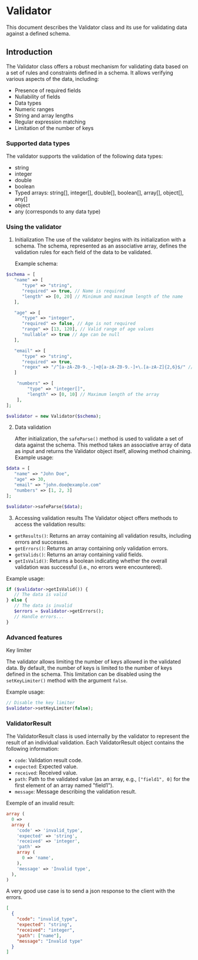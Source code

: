 # Validator

This document describes the Validator class and its use for validating data against a defined schema.

## Introduction

The Validator class offers a robust mechanism for validating data based on a set of rules and constraints defined in a schema. It allows verifying various aspects of the data, including:

- Presence of required fields
- Nullability of fields
- Data types
- Numeric ranges
- String and array lengths
- Regular expression matching
- Limitation of the number of keys

### Supported data types

The validator supports the validation of the following data types:

- string
- integer
- double
- boolean
- Typed arrays: string[], integer[], double[], boolean[], array[], object[], any[]
- object
- any (corresponds to any data type)

### Using the validator

1. Initialization
   The use of the validator begins with its initialization with a schema. The schema, represented as an associative array, defines the validation rules for each field of the data to be validated.

   Example schema:

```php
$schema = [
   "name" => [
      "type" => "string",
      "required" => true, // Name is required
      "length" => [0, 20] // Minimum and maximum length of the name
   ],

   "age" => [
      "type" => "integer",
      "required" => false, // Age is not required
      "range" => [13, 120], // Valid range of age values
      "nullable" => true // Age can be null
   ],

   "email" => [
      "type" => "string",
      "required" => true,
      "regex" => "/^[a-zA-Z0-9._-]+@[a-zA-Z0-9.-]+\.[a-zA-Z]{2,6}$/" // Regular expression to validate email format
   ]

    "numbers" => [
        "type" => "integer[]",
        "length" => [0, 10] // Maximum length of the array
    ],
];

$validator = new Validator($schema);

```

2. Data validation

   After initialization, the `safeParse()` method is used to validate a set of data against the schema. This method takes an associative array of data as input and returns the Validator object itself, allowing method chaining.
   Example usage:

```php
$data = [
   "name" => "John Doe",
   "age" => 30,
   "email" => "john.doe@example.com"
   "numbers" => [1, 2, 3]
];

$validator->safeParse($data);
```

3. Accessing validation results
   The Validator object offers methods to access the validation results:

- `getResults()`: Returns an array containing all validation results, including errors and successes.
- `getErrors()`: Returns an array containing only validation errors.
- `getValids()`: Returns an array containing valid fields.
- `getIsValid()`: Returns a boolean indicating whether the overall validation was successful (i.e., no errors were encountered).

Example usage:

```php
if ($validator->getIsValid()) {
   // The data is valid
} else {
   // The data is invalid
   $errors = $validator->getErrors();
   // Handle errors...
}
```

### Advanced features

Key limiter

The validator allows limiting the number of keys allowed in the validated data. By default, the number of keys is limited to the number of keys defined in the schema. This limitation can be disabled using the `setKeyLimiter()` method with the argument `false`.

Example usage:

```php
// Disable the key limiter
$validator->setKeyLimiter(false);
```

### ValidatorResult

The ValidatorResult class is used internally by the validator to represent the result of an individual validation. Each ValidatorResult object contains the following information:

- `code`: Validation result code.
- `expected`: Expected value.
- `received`: Received value.
- `path`: Path to the validated value (as an array, e.g., `["field1", 0]` for the first element of an array named "field1").
- `message`: Message describing the validation result.

Exemple of an invalid result:

```php
array (
  0 =>
  array (
    'code' => 'invalid_type',
    'expected' => 'string',
    'received' => 'integer',
    'path' =>
    array (
      0 => 'name',
    ),
    'message' => 'Invalid type',
  ),
)
```

A very good use case is to send a json response to the client with the errors.

```json
[
  {
    "code": "invalid_type",
    "expected": "string",
    "received": "integer",
    "path": ["name"],
    "message": "Invalid type"
  }
]
```
